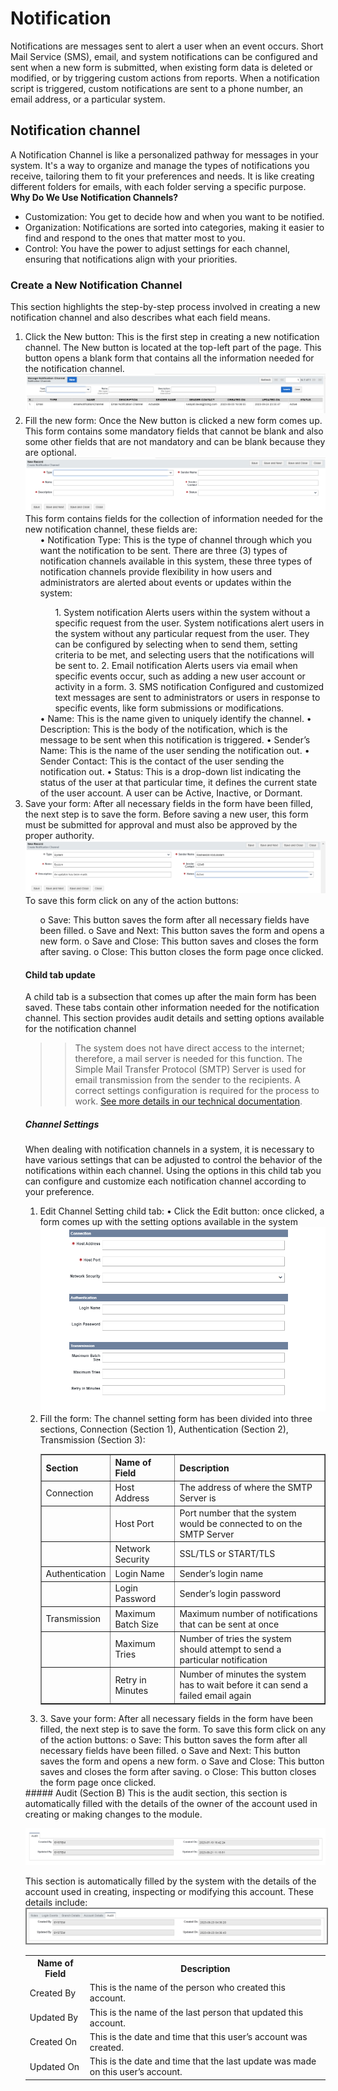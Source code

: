 # Notification
Notifications are messages sent to alert a user when an event occurs.
Short Mail Service (SMS), email, and system notifications can be configured and sent when a new form is submitted, when existing form data is deleted or modified, or by triggering custom actions from reports. When a notification script is triggered, custom notifications are sent to a phone number, an email address, or a particular system. 

## Notification channel  
A Notification Channel is like a personalized pathway for messages in your system. It's a way to organize and manage the types of notifications you receive, tailoring them to fit your preferences and needs. It is like creating different folders for emails, with each folder serving a specific purpose.
<b>Why Do We Use Notification Channels?</b>
    <ul>
        <li>Customization: You get to decide how and when you want to be notified.</li>
        <li>Organization: Notifications are sorted into categories, making it easier to find and respond to the ones that matter most to you.
        </li>
        <li>Control: You have the power to adjust settings for each channel, ensuring that notifications align with your priorities.</li>
    </ul>
### Create a New Notification Channel
This section highlights the step-by-step process involved in creating a new notification channel and also describes what each field means.
<ol>
       <li>Click the New button: 
        This is the first step in creating a new notification channel. The New button is located at the top-left part of the page. This button opens a blank form that contains all the information needed for the notification channel.  
        <img src="images/end_user_images/new_notificationChannel.png" alt="User form" class="pic"><br>
        </li>
        <li>Fill the new form: 
        Once the New button is clicked a new form comes up. This form contains some mandatory fields that cannot be blank and also some other fields that are not mandatory and can be blank because they are optional.
        <img src="images/end_user_images/notification_form.png" alt="User form" class="pic"><br>
        This form contains fields for the collection of information needed for the new notification channel, these fields are:
        <ul>
            •	Notification Type: This is the type of channel through which you want the notification to be sent. There are three (3) types of notification channels available in this system, these three types of notification channels provide flexibility in how users and administrators are alerted about events or updates within the system:
            <ol>
                1.	System notification
                Alerts users within the system without a specific request from the user.
                System notifications alert users in the system without any particular request from the user. They can be configured by selecting when to send them, setting criteria to be met, and selecting users that the notifications will be sent to. 
                2.	Email notification
                Alerts users via email when specific events occur, such as adding a new user account or activity in a form.
                3.	SMS notification
                Configured and customized text messages are sent to administrators or users in response to specific events, like form submissions or modifications.
            </ol>
            •	Name: This is the name given to uniquely identify the channel.
            •	Description: This is the body of the notification, which is the message to be sent when this notification is triggered.
            •	Sender’s Name: This is the name of the user sending the notification out.
            •	Sender Contact: This is the contact of the user sending the notification out.
            •	Status: This is a drop-down list indicating the status of the user at that particular time, it defines the current state of the user account. A user can be Active, Inactive, or Dormant.
        </ul>
        </li>
        <li>Save your form:
        After all necessary fields in the form have been filled, the next step is to save the form. Before saving a new user, this form must be submitted for approval and must also be approved by the proper authority. 
        <img src="images/end_user_images/save_notification.png" alt="User form" class="pic"><br>
        </li>
        To save this form click on any of the action buttons:
        <ul>
                o	Save: This button saves the form after all necessary fields have been filled.
                o	Save and Next: This button saves the form and opens a new form.
                o	Save and Close: This button saves and closes the form after saving.
                o	Close: This button closes the form page once clicked.
        </ul>

#### Child tab update
A child tab is a subsection that comes up after the main form has been saved. These tabs contain other information needed for the notification channel. This section provides audit details and setting options available for the notification channel

>>The system does not have direct access to the internet; therefore, a mail server is needed for this function. The Simple Mail Transfer Protocol (SMTP) Server is used for email transmission from the sender to the recipients. A correct settings configuration is required for the process to work. <a href="toc.md">See more details in our technical documentation</a>.

##### Channel Settings
When dealing with notification channels in a system, it is necessary to have various settings that can be adjusted to control the behavior of the notifications within each channel. Using the options in this child tab you can configure and customize each notification channel according to your preference.
<ol>
    <li>Edit Channel Setting child tab:
        •	Click the Edit button: once clicked, a form comes up with the setting options available in the system
        <img src="images/end_user_images/notificationChannel_settings.png" alt="User form" class="pic"><br>
    </li>
    <li>Fill the form: The channel setting form has been divided into three sections, Connection (Section 1), Authentication (Section     2), Transmission (Section 3):
        <table border="1">
            <tr>
                <th>Section</th>
                <th>Name of Field</th>
                <th>Description</th>
            </tr>
            <tr>
                <td>Connection</td>
                <td>Host Address</td>
                <td>The address of where the SMTP Server is</td>
            </tr>
            <tr>
                <td></td>
                <td>Host Port</td>
                <td>Port number that the system would be connected to on the SMTP Server</td>
            </tr>
            <tr>
                <td></td>
                <td>Network Security</td>
                <td>SSL/TLS or START/TLS</td>
            </tr>
            <tr>
                <td>Authentication</td>
                <td>Login Name</td>
                <td>Sender’s login name</td>
            </tr>
            <tr>
                <td></td>
                <td>Login Password</td>
                <td>Sender’s login password</td>
            </tr>
                <tr>
                <td>Transmission</td>
                <td>Maximum Batch Size</td>
                <td>Maximum number of notifications that can be sent at once</td>
            </tr>
            <tr>
                <td></td>
                <td>Maximum Tries</td>
                <td>Number of tries the system should attempt to send a particular notification</td>
            </tr>
            <tr>
                <td></td>
                <td>Retry in Minutes</td>
                <td>Number of minutes the system has to wait before it can send a failed email again</td>
            </tr>
        </table>
    </li>
    <li>3.	Save your form:
        After all necessary fields in the form have been filled, the next step is to save the form. 
        To save this form click on any of the action buttons:
                o	Save: This button saves the form after all necessary fields have been filled.
                o	Save and Next: This button saves the form and opens a new form.
                o	Save and Close: This button saves and closes the form after saving.
                o	Close: This button closes the form page once clicked.
    </li>
</ol>
##### Audit (Section B)
This is the audit section, this section is automatically filled with the details of the owner of the account used in creating or making changes to the module.
        <div class="centered-container">
            <p class="div1 left">
                <img src="images/end_user_images/module_B.png" alt="ui.png;"><br>
            </p>
        </div>
This section is automatically filled by the system with the details of the account used in creating, inspecting or modifying this account. These details include:
        <img src="images/end_user_images/audit.jpg" alt="User form" style="border: 2px solid  gray;"><br>

<table>
    <tr>
        <th>Name of Field</th>
        <th>Description</th>
    </tr>
    <tr>
        <td>Created By</td>
        <td>This is the name of the person who created this account.</td>
    </tr>
    <tr>
        <td>Updated By</td>
        <td>This is the name of the last person that updated this account.</td>
    </tr>
    <tr>
        <td>Created On</td>
        <td>This is the date and time that this user’s account was created.</td>
    </tr>
    <tr>
        <td>Updated On</td>
        <td>This is the date and time that the last update was made on this user’s account.</td>
    </tr>
</table>
</p><br>
